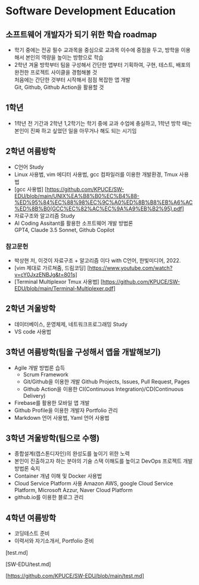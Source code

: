 # Software Development Education 


## 소프트웨어 개발자가 되기 위한 학습 roadmap
 * 학기 중에는 전공 필수 교과목을 중심으로 교과목 이수에 중점을 두고, 방학을 이용해서 본인의 역량을 높이는 방향으로 학습
 * 2학년 겨울 방학부터 팀을 구성해서 간단한 앱부터 기획하여, 구현, 테스트, 배포의 완전한 프로젝트 사이클을 경험해볼 것  
   처음에는 간단한 것부터 시작해서 점점 복잡한 앱 개발  
   Git, Github, Github Action을 활용할 것

## 1학년
  * 1학년 전 기간과 2학년 1,2학기는 학기 중에 교과 수업에 충실하고, 1학년 방학 때는 본인이 진짜 하고 싶었던 일을 아무거나 해도 되는 시기임
    
## 2학년 여름방학
  * C언어 Study
  * Linux 사용법, vim 에디터 사용법, gcc 컴파일러를 이용한 개발환경, Tmux 사용법
  * [gcc 사용법] [https://github.com/KPUCE/SW-EDU/blob/main/UNIX%EA%B8%B0%EC%B4%88-%ED%95%84%EC%88%98%EC%9C%A0%ED%8B%B8%EB%A6%AC%ED%8B%B0(GCC%EC%82%AC%EC%9A%A9%EB%B2%95).pdf]
  * 자료구조와 알고리즘 Study
  * AI Coding Assitant를 활용한 소프트웨어 개발 방법론  
    GPT4, Claude 3.5 Sonnet, Github Copilot

### 참고문헌
 * 박상현 저, 이것이 자료구조 + 알고리즘 이다 with C언어, 한빛미디어, 2022.
 * [vim 제대로 가르쳐줌, 드림코딩] [https://www.youtube.com/watch?v=cY0JxzENBJg&t=801s]
 * [Terminal Multiplexor Tmux 사용법] [https://github.com/KPUCE/SW-EDU/blob/main/Terminal-Multiplexer.pdf]

## 2학년 겨울방학
  * 데이터베이스, 운영체제, 네트워크프로그래밍 Study
  * VS code 사용법
 

## 3학년 여름방학(팀을 구성해서 앱을 개발해보기)
  * Agile 개발 방법론 습득
    * Scrum Framework
    * Git/Github을 이용한 개발
      Github Projects, Issues, Pull Request, Pages
    * Github Action을 이용한 CI(Continuous Integration)/CD(Continuous Delivery)
  * Firebase를 활용한 모바일 앱 개발
  * Github Profile을 이용한 개발자 Portfolio 관리
  * Markdown 언어 사용법, Yaml 언어 사용법

## 3학년 겨울방학(팀으로 수행)
  * 종합설계(캡스톤디자인)의 완성도를 높이기 위한 노력
  * 본인이 진출하고자 하는 분야의 기술 스택 이해도를 높이고 DevOps 프로젝트 개발 방법론 숙지
  * Container 개념 이해 및 Docker 사용법
  * Cloud Service Platform 사용
    Amazon AWS, google Cloud Service Platform, Microsoft Azzur, Naver Cloud Platform
  * github.io를 이용한 블로그 관리

## 4학년 여름방학
 * 코딩테스트 준비
 * 이력서와 자기소개서, Portfolio 준비

[test.md]

[SW-EDU/test.md]

[https://github.com/KPUCE/SW-EDU/blob/main/test.md]
